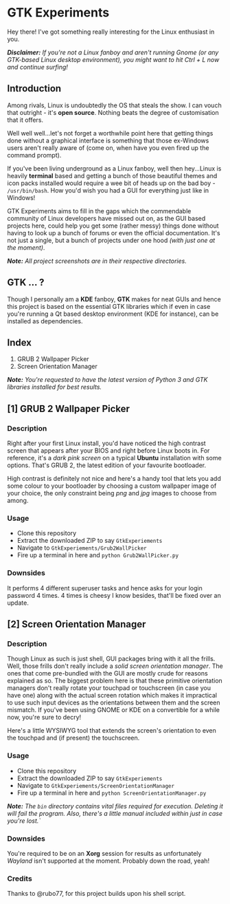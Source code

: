 # GTK Experiments
Hey there! I've got something really interesting for the Linux enthusiast in you.

***Disclaimer:** If you're not a Linux fanboy and aren't running Gnome (or any GTK-based Linux desktop environment), you might want to hit Ctrl + L now and continue surfing!*

## Introduction

Among rivals, Linux is undoubtedly the OS that steals the show. I can vouch that outright - it's **open source**. Nothing beats the degree of customisation that it offers.

Well well well...let's not forget a worthwhile point here that getting things done without a graphical interface is something that those ex-Windows users aren't really aware of (come on, when have you even fired up the command prompt).

If you've been living underground as a Linux fanboy, well then hey...Linux is heavily **terminal** based and getting a bunch of those beautiful themes and icon packs installed would require a wee bit of heads up on the bad boy - `/usr/bin/bash`. How you'd wish you had a GUI for everything just like in Windows!

GTK Experiments aims to fill in the gaps which the commendable community of Linux developers have missed out on, as the GUI based projects here, could help you get some (rather messy) things done without having to look up a bunch of forums or even the official documentation. It's not just a single, but a bunch of projects under one hood *(with just one at the moment)*.

_**Note:** All project screenshots are in their respective directories._

## GTK ... ?

Though I personally am a **KDE** fanboy, **GTK** makes for neat GUIs and hence this project is based on the essential GTK libraries which if even in case you're running a Qt based desktop environment (KDE for instance), can be installed as dependencies.

## Index

1. GRUB 2 Wallpaper Picker
2. Screen Orientation Manager

_**Note:** You're requested to have the latest version of Python 3 and GTK libraries installed for best results._

## [1] GRUB 2 Wallpaper Picker

### Description

Right after your first Linux install, you'd have noticed the high contrast screen that appears after your BIOS and right before Linux boots in. For reference, it's a _dark pink screen_ on a typical **Ubuntu** installation with some options. That's GRUB 2, the latest edition of your favourite bootloader.

High contrast is definitely not nice and here's a handy tool that lets you add some colour to your bootloader by choosing a custom wallpaper image of your choice, the only constraint being _png_ and _jpg_ images to choose from among. 

### Usage

* Clone this repository
* Extract the downloaded ZIP to say `GtkExperiements`
* Navigate to `GtkExperiements/Grub2WallPicker`
* Fire up a terminal in here and `python Grub2WallPicker.py`

### Downsides
It performs 4 different superuser tasks and hence asks for your login password 4 times. 4 times is cheesy I know besides, that'll be fixed over an update. 

## [2] Screen Orientation Manager

### Description

Though Linux as such is just shell, GUI packages bring with it all the frills. Well, those frills don't really include a _solid screen orientation manager_. The ones that come pre-bundled with the GUI are mostly crude for reasons explained as so. The biggest problem here is that these primitive orientation managers don't really rotate your touchpad or touchscreen (in case you have one) along with the actual screen rotation which makes it impractical to use such input devices as the orientations between them and the screen mismatch. If you've been using GNOME or KDE on a convertible for a while now, you're sure to decry!

Here's a little WYSIWYG tool that extends the screen's orientation to even the touchpad and (if present) the touchscreen.

### Usage

* Clone this repository
* Extract the downloaded ZIP to say `GtkExperiements`
* Navigate to `GtkExperiements/ScreenOrientationManager`
* Fire up a terminal in here and `python ScreenOrientationManager.py`

_**Note:** The `bin` directory contains vital files required for execution. Deleting it will fail the program. Also, there's a little manual included within just in case you're lost.`_

### Downsides
You're required to be on an **Xorg** session for results as unfortunately _Wayland_ isn't supported at the moment. Probably down the road, yeah!

### Credits

Thanks to @rubo77, for this project builds upon his shell script.